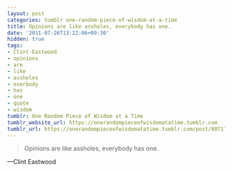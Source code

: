 ```yaml
---
layout: post
categories: tumblr one-random-piece-of-wisdom-at-a-time
title: Opinions are like assholes, everybody has one.
date: '2011-07-26T13:22:06+09:30'
hidden: true
tags:
- Clint-Eastwood
- opinions
- are
- like
- assholes
- everbody
- has
- one
- quote
- wisdom
tumblr: One Random Piece of Wisdom at a Time
tumblr_website_url: https://onerandompieceofwisdomatatime.tumblr.com
tumblr_url: https://onerandompieceofwisdomatatime.tumblr.com/post/8071741389/opinions-are-like-assholes-everybody-has-one
---
```

> Opinions are like assholes, everybody has one.

—Clint Eastwood
